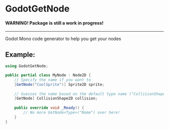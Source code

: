 ﻿# GodotGetNode
#### WARNING! Package is still a work in progress!

---

Godot Mono code generator to help you get your nodes

## Example:
```csharp
using GodotGetNode;

public partial class MyNode : Node2D {
	// Specify the name if you want to
	[GetNode("CoolSprite")] Sprite2D sprite;
    
	// Guesses the name based on the default type name ("CollisionShape2D")
	[GetNode] CollisionShape2D collision;
    
	public override void _Ready() {
		// No more GetNode<Type>("Name") over here!
	}
}
```